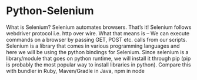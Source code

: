 # Python-Selenium
What is Selenium?
Selenium automates browsers. That’s it! Selenium follows webdriver protocol i.e. http over wire. What that means is – We can execute commands on a browser by passing GET, POST etc. calls from our scripts. Selenium is a library that comes in various programming languages and here we will be using the python bindings for Selenium. Since selenium is a library/module that goes on python runtime, we will install it through pip (pip is probably the most popular way to install libraries in python). Compare this with bundler in Ruby, Maven/Gradle in Java, npm in node
